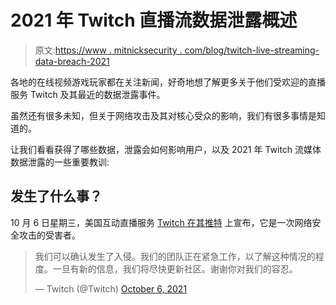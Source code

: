 # 2021 年 Twitch 直播流数据泄露概述

> 原文:[https://www . mitnicksecurity . com/blog/twitch-live-streaming-data-breach-2021](https://www.mitnicksecurity.com/blog/twitch-live-streaming-data-breach-2021)

各地的在线视频游戏玩家都在关注新闻，好奇地想了解更多关于他们受欢迎的直播服务 Twitch 及其最近的数据泄露事件。

虽然还有很多未知，但关于网络攻击及其对核心受众的影响，我们有很多事情是知道的。

让我们看看获得了哪些数据，泄露会如何影响用户，以及 2021 年 Twitch 流媒体数据泄露的一些重要教训:

## 发生了什么事？

10 月 6 日星期三，美国互动直播服务 [Twitch 在其推特](https://twitter.com/Twitch/status/1445770441176469512?s=20) 上宣布，它是一次网络安全攻击的受害者。

> 我们可以确认发生了入侵。我们的团队正在紧急工作，以了解这种情况的程度。一旦有新的信息，我们将尽快更新社区。谢谢你对我们的容忍。
> 
> — Twitch (@Twitch) [October 6, 2021](https://twitter.com/Twitch/status/1445770441176469512?ref_src=twsrc%5Etfw)